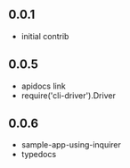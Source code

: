 ## 0.0.1
 * initial contrib

## 0.0.5
 * apidocs link
 * require('cli-driver').Driver

## 0.0.6
 * sample-app-using-inquirer
 * typedocs
